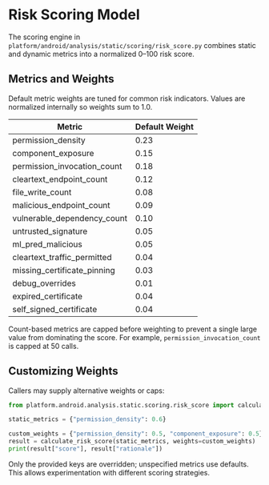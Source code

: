 # Risk Scoring Model

The scoring engine in `platform/android/analysis/static/scoring/risk_score.py` combines static and dynamic metrics into a normalized 0–100 risk score.

## Metrics and Weights

Default metric weights are tuned for common risk indicators. Values are normalized internally so weights sum to 1.0.

| Metric | Default Weight |
| --- | --- |
| permission_density | 0.23 |
| component_exposure | 0.15 |
| permission_invocation_count | 0.18 |
| cleartext_endpoint_count | 0.12 |
| file_write_count | 0.08 |
| malicious_endpoint_count | 0.09 |
| vulnerable_dependency_count | 0.10 |
| untrusted_signature | 0.05 |
| ml_pred_malicious | 0.05 |
| cleartext_traffic_permitted | 0.04 |
| missing_certificate_pinning | 0.03 |
| debug_overrides | 0.01 |
| expired_certificate | 0.04 |
| self_signed_certificate | 0.04 |

Count-based metrics are capped before weighting to prevent a single large value from dominating the score. For example, `permission_invocation_count` is capped at 50 calls.

## Customizing Weights

Callers may supply alternative weights or caps:

```python
from platform.android.analysis.static.scoring.risk_score import calculate_risk_score

static_metrics = {"permission_density": 0.6}

custom_weights = {"permission_density": 0.5, "component_exposure": 0.5}
result = calculate_risk_score(static_metrics, weights=custom_weights)
print(result["score"], result["rationale"])
```

Only the provided keys are overridden; unspecified metrics use defaults. This allows experimentation with different scoring strategies.

